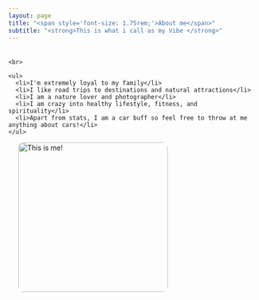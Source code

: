 ```yaml
---
layout: page
title: "<span style='font-size: 1.75rem;'>About me</span>"
subtitle: "<strong>This is what i call as my Vibe </strong>"
---
```


<div style="margin-bottom: 20px;"></div>

<div style="display: flex; align-items: flex-start;">
  
    <br>

    <ul>
      <li>I'm extremely loyal to my family</li>
      <li>I like road trips to destinations and natural attractions</li>
      <li>I am a nature lover and photographer</li>
      <li>I am crazy into healthy lifestyle, fitness, and spirituality</li>
      <li>Apart from stats, I am a car buff so feel free to throw at me anything about cars!</li>
    </ul>
  </div>

  <div style="flex: 1; margin-left: 20px;">
    <img src="https://github.com/siddharthmaredu/siddharthmaredu.github.io/raw/master/assets/img/IMG_7208-compressed.jpg" alt="This is me!" style="width: 300px; border-radius: 10px; align-self: flex-start;">
  </div>

</div>
